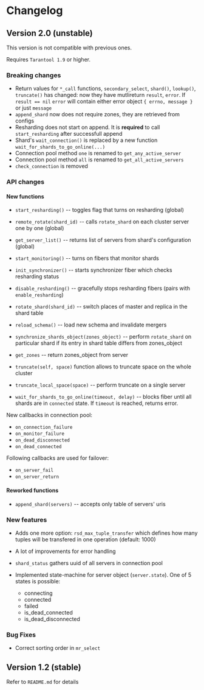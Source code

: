 # Changelog

## Version 2.0 (unstable)

This version is not compatible with previous ones.

Requires `Tarantool 1.9` or higher.

### Breaking changes

* Return values for `*_call` functions, `secondary_select`, `shard()`, `lookup()`, `truncate()` has changed:
now they have mutlireturn `result`, `error`. If `result == nil` `error` will contain
either error object `{ errno, message }` or just `message`
* `append_shard` now does not require zones, they are retrieved from configs
* Resharding does not start on append. It is **required** to call `start_resharding` after successfull append
* Shard's `wait_connection()` is replaced by a new function `wait_for_shards_to_go_online(...)`
* Connection pool method `one` is renamed to `get_any_active_server`
* Connection pool method `all` is renamed to `get_all_active_servers`
* `check_connection` is removed

### API changes

#### New functions

* `start_resharding()` -- toggles flag that turns on resharding (global)
* `remote_rotate(shard_id)` -- calls `rotate_shard` on each cluster server one by one (global)
* `get_server_list()` -- returns list of servers from shard's configuration (global)

* `start_monitoring()` -- turns on fibers that monitor shards
* `init_synchronizer()` -- starts synchronizer fiber which checks resharding status
* `disable_resharding()` -- gracefully stops resharding fibers (pairs with `enable_resharding`)
* `rotate_shard(shard_id)` -- switch places of master and replica in the shard table
* `reload_schema()` -- load new schema and invalidate mergers
* `synchronize_shards_object(zones_object)` -- perform `rotate_shard` on particular shard if its entry in
shard table differs from zones_object
* `get_zones` -- return zones_object from server
* `truncate(self, space)` function allows to truncate space on the whole cluster
* `truncate_local_space(space)` -- perform truncate on a single server
* `wait_for_shards_to_go_online(timeout, delay)` -- blocks fiber until all shards are in `connected`
state. If `timeout` is reached, returns error.

New callbacks in connection pool:
* `on_connection_failure`
* `on_monitor_failure`
* `on_dead_disconnected`
* `on_dead_connected`

Following callbacks are used for failover:
* `on_server_fail`
* `on_server_return`

#### Reworked functions

* `append_shard(servers)` -- accepts only table of servers' uris

### New features

* Adds one more option: `rsd_max_tuple_transfer` which defines how many tuples
will be transfered in one operation (default: 1000)
* A lot of improvements for error handling
* `shard_status` gathers uuid of all servers in connection pool

* Implemented state-machine for server object (`server.state`). One of 5 states is possible:
    - connecting
    - connected
    - failed
    - is_dead_connected
    - is_dead_disconnected

### Bug Fixes

* Correct sorting order in `mr_select`

## Version 1.2 (stable)

Refer to `README.md` for details
